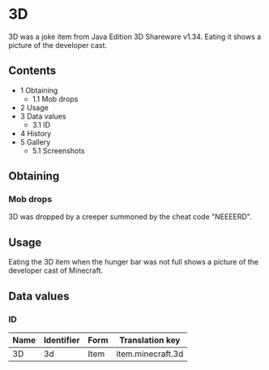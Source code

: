 # 3D
3D was a joke item from Java Edition 3D Shareware v1.34. Eating it shows a picture of the developer cast.

## Contents
- 1 Obtaining
	- 1.1 Mob drops
- 2 Usage
- 3 Data values
	- 3.1 ID
- 4 History
- 5 Gallery
	- 5.1 Screenshots

## Obtaining
### Mob drops
3D was dropped by a creeper summoned by the cheat code "NEEEERD".

## Usage
Eating the 3D item when the hunger bar was not full shows a picture of the developer cast of Minecraft.

## Data values
### ID
| Name | Identifier | Form | Translation key   |
|------|------------|------|-------------------|
| 3D   | 3d         | Item | item.minecraft.3d |

